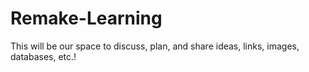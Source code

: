 # Remake-Learning
This will be our space to discuss, plan, and share ideas, links, images, databases, etc.!
